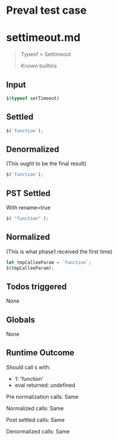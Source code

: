 # Preval test case

# settimeout.md

> Typeof > Settimeout
>
> Known builtins

## Input

`````js filename=intro
$(typeof setTimeout)
`````


## Settled


`````js filename=intro
$(`function`);
`````


## Denormalized
(This ought to be the final result)

`````js filename=intro
$(`function`);
`````


## PST Settled
With rename=true

`````js filename=intro
$( "function" );
`````


## Normalized
(This is what phase1 received the first time)

`````js filename=intro
let tmpCalleeParam = `function`;
$(tmpCalleeParam);
`````


## Todos triggered


None


## Globals


None


## Runtime Outcome


Should call `$` with:
 - 1: 'function'
 - eval returned: undefined

Pre normalization calls: Same

Normalized calls: Same

Post settled calls: Same

Denormalized calls: Same
